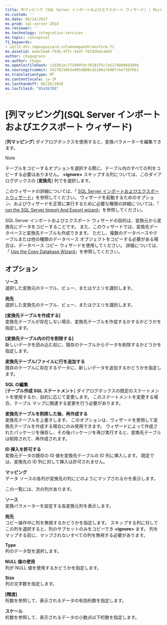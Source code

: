 ```yaml
---
title: 列マッピング (SQL Server インポートおよびエクスポート ウィザード) | Microsoft Docs
ms.custom: ''
ms.date: 06/14/2017
ms.prod: sql-server-2014
ms.reviewer: ''
ms.technology: integration-services
ms.topic: conceptual
f1_keywords:
- sql12.dts.impexpwizard.columnmapandtransform.f1
ms.assetid: eadc54a6-f936-4ffc-91d7-fbfd2bdcab93
author: chugugrace
ms.author: chugu
ms.openlocfilehash: c1d381ec773499fdcf018375c7a51740880d3d9b
ms.sourcegitcommit: 34278310b3e005d008cd2106a7b86fc6e736f661
ms.translationtype: MT
ms.contentlocale: ja-JP
ms.lasthandoff: 06/26/2020
ms.locfileid: "85436789"
---
```

# <a name="column-mappings-sql-server-import-and-export-wizard"></a>[列マッピング]\(SQL Server インポートおよびエクスポート ウィザード)
  [**列マッピング**] ダイアログボックスを使用すると、変換パラメーターを編集できます。  
  
> [!NOTE]  
>  テーブルをコピーするオプションを選択する際に、テーブル内のすべての列をコピーする必要はありません。 **\<ignore>** スキップする列については、このダイアログボックスの [**変換先**] 列でを選択します。  
  
 このウィザードの詳細については、「 [SQL Server インポートおよびエクスポートウィザード](import-and-export-data-with-the-sql-server-import-and-export-wizard.md)」を参照してください。 ウィザードを起動するためのオプション、およびウィザードを正常に実行するために必要な権限の詳細については、「 [run the SQL Server Import And Export wizard](start-the-sql-server-import-and-export-wizard.md)」を参照してください。  
  
 SQL Server インポートおよびエクスポート ウィザードの目的は、変換元から変換先にデータをコピーすることです。 また、このウィザードでは、変換先データベースと変換先テーブルも作成できます。 ただし、複数のデータベースやテーブルまたは他の種類のデータベース オブジェクトをコピーする必要がある場合は、データベース コピー ウィザードを使用してください。 詳細については、「 [Use the Copy Database Wizard](../../relational-databases/databases/use-the-copy-database-wizard.md)」を参照してください。  
  
## <a name="options"></a>オプション  
 **ソース**  
 選択した変換元のテーブル、ビュー、またはクエリを識別します。  
  
 **宛先**  
 選択した変換先のテーブル、ビュー、またはクエリを識別します。  
  
 **[変換先テーブルを作成する]**  
 変換先テーブルが存在しない場合、変換先テーブルを作成するかするかどうかを指定します。  
  
 **[変換先テーブル内の行を削除する]**  
 新しいデータを読み込む前に、既存のテーブルからデータを削除するかどうかを指定します。  
  
 **変換先テーブル/ファイルに行を追加する**  
 既存のテーブルに存在するデータに、新しいデータを追加するかどうかを指定します。  
  
 **SQL の編集**  
 [**テーブル作成 SQL ステートメント**] ダイアログボックスの既定のステートメントを使用するか、目的に応じて変更します。 このステートメントを変更する場合、テーブル マップに関連する変更を行う必要があります。  
  
 **変換先テーブルを削除した後、再作成する**  
 変換先テーブルを上書きします。 このオプションは、ウィザードを使用して変換先テーブルを作成する場合にのみ使用できます。 ウィザードによって作成されたパッケージを保存し、その後パッケージを再び実行すると、変換先テーブルは削除されて、再作成されます。  
  
 **ID 挿入を許可する**  
 変換元データの既存の ID 値を変換先テーブルの ID 列に挿入します。 既定では、変換先の ID 列に対して挿入は許可されません。  
  
 **マッピング**  
 データ ソースの各列が変換先の列にどのようにマップされるかを表示します。  
  
 この一覧には、次の列があります。  
  
 **ソース**  
 変換パラメーターを設定する各変換元列を表示します。  
  
 **宛先**  
 コピー操作中に列を無視するかどうかを指定します。 スキップする列に対してこの列を選択すると、列のサブセットのみをコピーでき **\<ignore>** ます。 列をマップする前に、マップされないすべての列を無視する必要があります。  
  
 **Type**  
 列のデータ型を選択します。  
  
 **NULL 値の使用**  
 列が NULL 値を使用するかどうかを指定します。  
  
 **Size**  
 列の文字数を指定します。  
  
 **[精度]**  
 桁数を参照して、表示されるデータの有効桁数を指定します。  
  
 **スケール**  
 桁数を参照して、表示されるデータの小数点以下桁数を指定します。  
  
  

